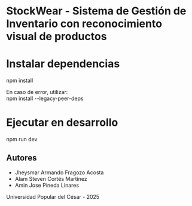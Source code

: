 # StockWear - Sistema de Gestión de Inventario con reconocimiento visual de productos

# Instalar dependencias
npm install

En caso de error, utilizar:  
npm install --legacy-peer-deps

# Ejecutar en desarrollo
npm run dev


## Autores

- Jheysmar Armando Fragozo Acosta
- Alam Steven Cortés Martínez
- Amin Jose Pineda Linares

Universidad Popular del César - 2025

